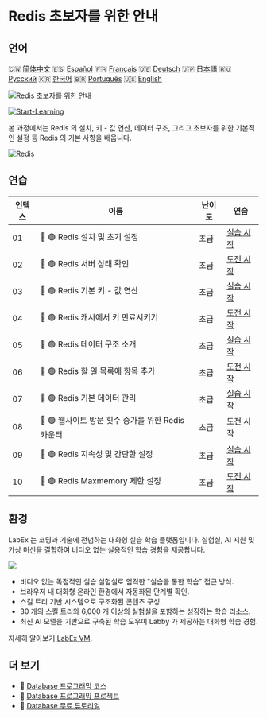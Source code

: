 # Redis 초보자를 위한 안내

## 언어

🇨🇳 [简体中文](README_zh.md) 🇪🇸 [Español](README_es.md) 🇫🇷 [Français](README_fr.md) 🇩🇪 [Deutsch](README_de.md) 🇯🇵 [日本語](README_ja.md) 🇷🇺 [Русский](README_ru.md) 🇰🇷 [한국어](README_ko.md) 🇧🇷 [Português](README_pt.md) 🇺🇸 [English](README.md) 

[![Redis 초보자를 위한 안내](https://cover-creator.labex.io/redis-for-beginners.png?lang=ko)](https://labex.io/ko/courses/redis-for-beginners)

[![Start-Learning](https://img.shields.io/badge/Start-Learning-whitesmoke?style=for-the-badge)](https://labex.io/ko/courses/redis-for-beginners)

본 과정에서는 Redis 의 설치, 키 - 값 연산, 데이터 구조, 그리고 초보자를 위한 기본적인 설정 등 Redis 의 기본 사항을 배웁니다.

![Redis](https://img.shields.io/badge/Redis-whitesmoke?style=for-the-badge&logo=redis)


## 연습

|   인덱스 | 이름                                              | 난이도   | 연습                                                                                                                             |
|----------|---------------------------------------------------|----------|----------------------------------------------------------------------------------------------------------------------------------|
|       01 | 📖 🟢 Redis 설치 및 초기 설정                     | 초급     | <a target='_blank' href='https://labex.io/ko/tutorials/redis-installation-and-initial-setup-of-redis-552075'>실습 시작</a>       |
|       02 | 🎯 🟢 Redis 서버 상태 확인                        | 초급     | <a target='_blank' href='https://labex.io/ko/tutorials/redis-verify-redis-server-status-552152'>도전 시작</a>                    |
|       03 | 📖 🟢 Redis 기본 키 - 값 연산                     | 초급     | <a target='_blank' href='https://labex.io/ko/tutorials/redis-basic-key-value-operations-in-redis-552077'>실습 시작</a>           |
|       04 | 🎯 🟢 Redis 캐시에서 키 만료시키기                | 초급     | <a target='_blank' href='https://labex.io/ko/tutorials/redis-expire-keys-in-redis-cache-552156'>도전 시작</a>                    |
|       05 | 📖 🟢 Redis 데이터 구조 소개                      | 초급     | <a target='_blank' href='https://labex.io/ko/tutorials/redis-introduction-to-redis-data-structures-552078'>실습 시작</a>         |
|       06 | 🎯 🟢 Redis 할 일 목록에 항목 추가                | 초급     | <a target='_blank' href='https://labex.io/ko/tutorials/redis-add-item-to-redis-to-do-list-552161'>도전 시작</a>                  |
|       07 | 📖 🟢 Redis 기본 데이터 관리                      | 초급     | <a target='_blank' href='https://labex.io/ko/tutorials/redis-basic-data-management-in-redis-552076'>실습 시작</a>                |
|       08 | 🎯 🟢 웹사이트 방문 횟수 증가를 위한 Redis 카운터 | 초급     | <a target='_blank' href='https://labex.io/ko/tutorials/redis-increment-redis-counter-for-website-visits-552163'>도전 시작</a>    |
|       09 | 📖 🟢 Redis 지속성 및 간단한 설정                 | 초급     | <a target='_blank' href='https://labex.io/ko/tutorials/redis-persistence-and-simple-configuration-in-redis-552079'>실습 시작</a> |
|       10 | 🎯 🟢 Redis Maxmemory 제한 설정                   | 초급     | <a target='_blank' href='https://labex.io/ko/tutorials/redis-configure-redis-maxmemory-limit-552162'>도전 시작</a>               |

## 환경

LabEx 는 코딩과 기술에 전념하는 대화형 실습 학습 플랫폼입니다. 실험실, AI 지원 및 가상 머신을 결합하여 비디오 없는 실용적인 학습 경험을 제공합니다.

![](https://tutorial-screenshot.getvm.io/images/vm-1725247253.png)

- 비디오 없는 독점적인 실습 실험실로 엄격한 "실습을 통한 학습" 접근 방식.
- 브라우저 내 대화형 온라인 환경에서 자동화된 단계별 확인.
- 스킬 트리 기반 시스템으로 구조화된 콘텐츠 구성.
- 30 개의 스킬 트리와 6,000 개 이상의 실험실을 포함하는 성장하는 학습 리소스.
- 최신 AI 모델을 기반으로 구축된 학습 도우미 Labby 가 제공하는 대화형 학습 경험.

자세히 알아보기 [LabEx VM](https://support.labex.io/using-labex/virtual-machine).

## 더 보기

- 🔗 [Database 프로그래밍 코스](https://github.com/labex-labs/awesome-programming-courses)
- 🔗 [Database 프로그래밍 프로젝트](https://github.com/labex-labs/awesome-programming-projects)
- 🔗 [Database 무료 튜토리얼](https://github.com/labex-labs/database-free-tutorials)

